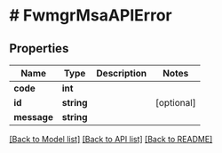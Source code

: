 # # FwmgrMsaAPIError

## Properties

Name | Type | Description | Notes
------------ | ------------- | ------------- | -------------
**code** | **int** |  |
**id** | **string** |  | [optional]
**message** | **string** |  |

[[Back to Model list]](../../README.md#models) [[Back to API list]](../../README.md#endpoints) [[Back to README]](../../README.md)
